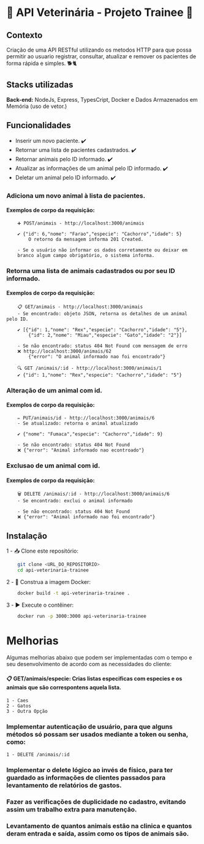 
#  🐾 API Veterinária - Projeto Trainee 🐾

## Contexto

Criação de uma API RESTful utilizando os metodos HTTP para que possa permitir ao usuario registrar, consultar, atualizar e remover os pacientes de forma rápida e simples. 🐕🐈




## Stacks utilizadas

**Back-end:** NodeJs, Express, TypesCript, Docker e Dados Armazenados em Memória (uso de vetor.)


## Funcionalidades

- Inserir um novo paciente. ✔️ 
- Retornar uma lista de pacientes cadastrados. ✔️ 
- Retornar animais pelo ID informado. ✔️ 
- Atualizar as informações de um animal pelo ID informado. ✔️
- Deletar um animal pelo ID informado. ✔️

### Adiciona um novo animal à lista de pacientes.
#### Exemplos de corpo da requisição:

        ➕ POST/animais - http://localhost:3000/animais

        ✔️ {"id": 6,"nome": "Farao","especie": "Cachorro","idade": 5}
            O retorno da mensagem informa 201 Created.

        - Se o usuário não informar os dados corretamente ou deixar em 
        branco algum campo obrigatório, o sistema informa.

### Retorna uma lista de animais cadastrados ou por seu ID informado.
#### Exemplos de corpo da requisição:

        📋 GET/animais - http://localhost:3000/animais
        - Se encontrado: objeto JSON, retorna os detalhes de um animal pelo ID.

        ✔️ [{"id": 1,"nome": "Rex","especie": "Cachorro","idade": "5"},
            {"id": 2,"nome": "Miau","especie": "Gato","idade": "2"}]

        - Se não encontrado: status 404 Not Found com mensagem de erro
        ❌ http://localhost:3000/animais/62
            {"error": "O animal informado nao foi encontrado"}

        🔍 GET /animais/:id - http://localhost:3000/animais/1
        ✔️ {"id": 1,"nome": "Rex","especie": "Cachorro","idade": "5"}
        

### Alteração de um animal com id.
#### Exemplos de corpo da requisição:
        ✏️ PUT/animais/id - http://localhost:3000/animais/6
        - Se atualizado: retorna o animal atualizado

        ✔️ {"nome": "Fumaca","especie": "Cachorro","idade": 9}

        - Se não encontrado: status 404 Not Found
        ❌ {"error": "Animal informado nao econtroado"}
        
### Exclusao de um animal com id.
#### Exemplos de corpo da requisição:
        🗑️ DELETE /animais/:id - http://localhost:3000/animais/6
        - Se encontrado: exclui o animal informado
        
        - Se não encontrado: status 404 Not Found
        ❌ {"error": "Animal informado nao foi encontrado"}



## Instalação

1 - 📥 Clone este repositório:

```bash
    git clone <URL_DO_REPOSITORIO>
    cd api-veterinaria-trainee
```

2 - 🐳 Construa a imagem Docker:

```bash
    docker build -t api-veterinaria-trainee .
```

3 - ▶️ Execute o contêiner:
```bash
    docker run -p 3000:3000 api-veterinaria-trainee
```


# Melhorias
Algumas melhorias abaixo que podem ser implementadas com o tempo e seu desenvolvimento de acordo com as necessidades do cliente:

#### 📋 GET/animais/especie: Crias listas especificas com especies e os animais que são correspontens aquela lista.
    1 - Caes
    2 - Gatos
    3 - Outra Opção

### Implementar autenticação de usuário, para que alguns métodos só possam ser usados mediante a token ou senha, como:
    1 - DELETE /animais/:id

### Implementar o delete lógico ao invés de físico, para ter guardado as informações de clientes passados para levantamento de relatórios de gastos.

### Fazer as verificações de duplicidade no cadastro, evitando assim um trabalho extra para manutenção.

### Levantamento de quantos animais estão na clinica e quantos deram entrada e saída, assim como os tipos de animais são.